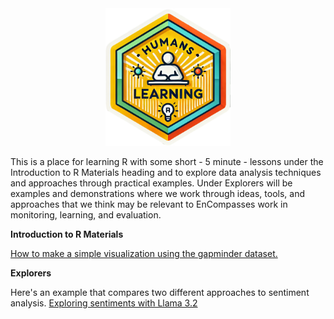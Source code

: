 <div align="center">
<img src="https://github.com/EnCompass-Worldwide/Humans-Learning/blob/main/humanslearning.png" width = "200px"  /> 
</div>




This is a place for learning R with some short - 5 minute - lessons under the Introduction to R Materials heading and to explore data analysis techniques and approaches through practical examples. Under Explorers will be examples and demonstrations where we work through ideas, tools, and approaches that we think may be relevant to EnCompasses work in monitoring, learning, and evaluation.  

**Introduction to R Materials**

[How to make a simple visualization using the gapminder dataset.](https://encompass-worldwide.github.io/Humans-Learning/lesson1_gapminder.html)


**Explorers**

Here's an example that compares two different approaches to sentiment analysis.
[Exploring sentiments with Llama 3.2](https://encompass-worldwide.github.io/Humans-Learning/sentiments_llama.html)

